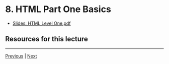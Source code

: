 # 8. HTML Part One Basics

-   [Slides: HTML Level One.pdf](https://python-ds.s3.us-west-1.amazonaws.com/Python-and-Django-Full-Stack-Web-Developer-Bootcamp/Resources/HTML+Level+One.pdf)


##  Resources for this lecture




---

[Previous](./7_HTML-Level-One-Introduction.md) | [Next](./9_HTML-Level-One-Part-Two-Basic-Tagging.md)
